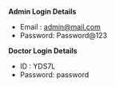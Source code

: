 
**Admin Login Details**

* Email   : admin@mail.com
* Password: Password@123


**Doctor Login Details**

* ID      : YDS7L
* Password: password


